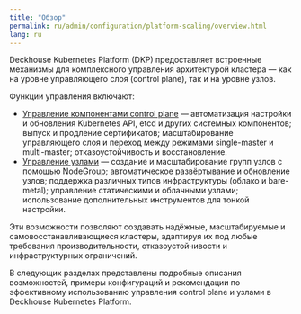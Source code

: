 ```yaml
---
title: "Обзор"
permalink: ru/admin/configuration/platform-scaling/overview.html
lang: ru
---
```


Deckhouse Kubernetes Platform (DKP) предоставляет встроенные механизмы для комплексного управления архитектурой кластера — как на уровне управляющего слоя (control plane), так и на уровне узлов.

Функции управления включают:

- [Управление компонентами control plane](./control-plane/control-plane-management-and-configuration.html) — автоматизация настройки и обновления Kubernetes API, etcd и других системных компонентов; выпуск и продление сертификатов; масштабирование управляющего слоя и переход между режимами single-master и multi-master; отказоустойчивость и восстановление.
- [Управление узлами](./node/node-management.html) — создание и масштабирование групп узлов с помощью NodeGroup; автоматическое развёртывание и обновление узлов; поддержка различных типов инфраструктуры (облако и bare-metal); управление статическими и облачными узлами; использование дополнительных инструментов для тонкой настройки.

Эти возможности позволяют создавать надёжные, масштабируемые и самовосстанавливающиеся кластеры, адаптируя их под любые требования производительности, отказоустойчивости и инфраструктурных ограничений.

В следующих разделах представлены подробные описания возможностей, примеры конфигураций и рекомендации по эффективному использованию управления control plane и узлами в Deckhouse Kubernetes Platform.
